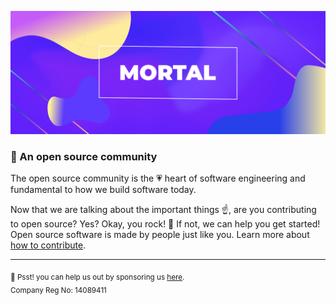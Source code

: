 ![Gradient mortal banner, used to flashbang anyone using dark mode! ( •̀ᴗ•́ )و ̑̑  ](https://raw.githubusercontent.com/mortal-app/.github/main/profile/banner.jpg)

### 📖 An open source community

The open source community is the 💗 heart of software engineering and fundamental to how we build software today.

Now that we are talking about the important things ☝️, are you contributing to open source? Yes? Okay, you rock! 🎸 If not, we can help you get started! Open source software is made by people just like you. Learn more about [how to contribute](https://opensource.guide/).



---

<sub>🤫 Psst! you can help us out by sponsoring us [here](https://mortal.app/donate).</sub> <br>
<sub>Company Reg No: 14089411</sub>

